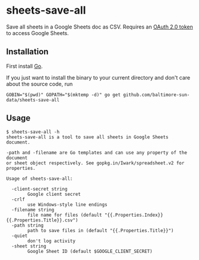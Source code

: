 # sheets-save-all
Save all sheets in a Google Sheets doc as CSV. Requires an [OAuth 2.0 token](https://support.google.com/googleapi/answer/6158849) to access Google Sheets.


## Installation

First install [Go](http://golang.org).

If you just want to install the binary to your current directory and don't care about the source code, run

```shell
GOBIN="$(pwd)" GOPATH="$(mktemp -d)" go get github.com/baltimore-sun-data/sheets-save-all
```


## Usage
```shell
$ sheets-save-all -h
sheets-save-all is a tool to save all sheets in Google Sheets document.

-path and -filename are Go templates and can use any property of the document
or sheet object respectively. See gopkg.in/Iwark/spreadsheet.v2 for properties.

Usage of sheets-save-all:

  -client-secret string
        Google client secret
  -crlf
        use Windows-style line endings
  -filename string
        file name for files (default "{{.Properties.Index}} {{.Properties.Title}}.csv")
  -path string
        path to save files in (default "{{.Properties.Title}}")
  -quiet
        don't log activity
  -sheet string
        Google Sheet ID (default $GOOGLE_CLIENT_SECRET)
```
